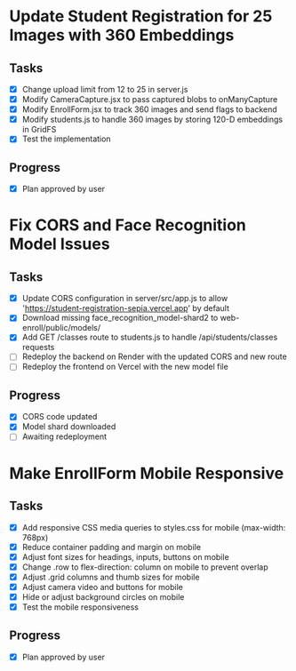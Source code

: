 # Update Student Registration for 25 Images with 360 Embeddings

## Tasks
- [x] Change upload limit from 12 to 25 in server.js
- [x] Modify CameraCapture.jsx to pass captured blobs to onManyCapture
- [x] Modify EnrollForm.jsx to track 360 images and send flags to backend
- [x] Modify students.js to handle 360 images by storing 120-D embeddings in GridFS
- [x] Test the implementation

## Progress
- [x] Plan approved by user

# Fix CORS and Face Recognition Model Issues

## Tasks
- [x] Update CORS configuration in server/src/app.js to allow 'https://student-registration-sepia.vercel.app' by default
- [x] Download missing face_recognition_model-shard2 to web-enroll/public/models/
- [x] Add GET /classes route to students.js to handle /api/students/classes requests
- [ ] Redeploy the backend on Render with the updated CORS and new route
- [ ] Redeploy the frontend on Vercel with the new model file

## Progress
- [x] CORS code updated
- [x] Model shard downloaded
- [ ] Awaiting redeployment

# Make EnrollForm Mobile Responsive

## Tasks
- [x] Add responsive CSS media queries to styles.css for mobile (max-width: 768px)
- [x] Reduce container padding and margin on mobile
- [x] Adjust font sizes for headings, inputs, buttons on mobile
- [x] Change .row to flex-direction: column on mobile to prevent overlap
- [x] Adjust .grid columns and thumb sizes for mobile
- [x] Adjust camera video and buttons for mobile
- [x] Hide or adjust background circles on mobile
- [x] Test the mobile responsiveness

## Progress
- [x] Plan approved by user
